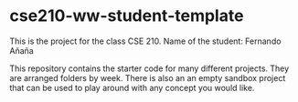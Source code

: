 # cse210-ww-student-template
This is the project for the class CSE 210.
Name of the student: Fernando Añaña

This repository contains the starter code for many different projects. They are arranged folders by week. There is also an an empty sandbox project that can be used to play around with any concept you would like.
